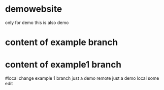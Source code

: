 # demowebsite
only for demo
this is also demo
# content of example branch
# content of example1 branch
#local change example 1 branch
just a demo remote
just a demo local
some edit